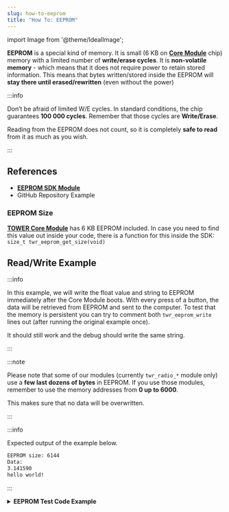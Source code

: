 ```yaml
---
slug: how-to-eeprom
title: "How To: EEPROM"
---
```

import Image from '@theme/IdealImage';

**EEPROM** is a special kind of memory. It is small (6 KB on [**Core Module**](../../hardware-modules/about-core-module.md) chip) memory with a limited number of **write/erase cycles**. It is **non-volatile memory** - which means that it does not require power to retain stored information. This means that bytes written/stored inside the EEPROM will **stay there until erased/rewritten** (even without the power)

:::info

Don’t be afraid of limited W/E cycles. In standard conditions, the chip guarantees **100 000 cycles**. Remember that those cycles are **Write/Erase**.

Reading from the EEPROM does not count, so it is completely **safe to read** from it as much as you wish.

:::


## References
- [**EEPROM SDK Module**](https://sdk.hardwario.com/group__twr__eeprom.html)
- GitHub Repository Example

### EEPROM Size
[**TOWER Core Module**](../../hardware-modules/about-core-module.md) has 6 KB EEPROM included. In case you need to find this value out inside your code, there is a function for this inside the SDK: `size_t twr_eeprom_get_size(void)`

## Read/Write Example

:::info

  In this example, we will write the float value and string to EEPROM immediately after the Core Module boots. With every press of a button, the data will be retrieved from EEPROM and sent to the computer. To test that the memory is persistent you can try to comment both `twr_eeprom_write` lines out (after running the original example once).

  It should still work and the debug should write the same string.

:::

:::note

Please note that some of our modules (currently `twr_radio_*` module only) use a **few last dozens of bytes** in EEPROM. If you use those modules, remember to use the memory addresses from **0 up to 6000**.

This makes sure that no data will be overwritten.

:::

:::info

Expected output of the example below.

```bash showLineNumbers
EEPROM size: 6144
Data:
3.141590
hello world!
```

:::

<details><summary><b>EEPROM Test Code Example</b></summary>
<p>




  ```c showLineNumbers
  #include <application.h>

  twr_button_t button;

  void button_event_handler(twr_button_t *self, twr_button_event_t event, void *event_param)
  {
      (void) self;
      (void) event_param;

      if (event == TWR_BUTTON_EVENT_PRESS)
      {
          size_t eeprom = twr_eeprom_get_size();
          char readEeprom[13];
          float readFloat;

          twr_eeprom_read(0, &readFloat, 4);
          twr_eeprom_read(4, readEeprom, 12);
          readEeprom[12] = '\0';

          twr_log_debug("EEPROM size: %d\r\nData:\r\n%f\r\n%s", eeprom, readFloat, readEeprom);
      }
  }

  void application_init(void)
  {
      twr_log_init(TWR_LOG_LEVEL_DEBUG, TWR_LOG_TIMESTAMP_ABS);

      float toWriteFloat = 3.14159;
      char toWrite[] = "hello world!";
      twr_eeprom_write(0, &toWriteFloat, sizeof(toWriteFloat));
      twr_eeprom_write(sizeof(toWriteFloat), toWrite, sizeof(toWrite));

      // Initialize button
      twr_button_init(&button, TWR_GPIO_BUTTON, TWR_GPIO_PULL_DOWN, false);
      twr_button_set_event_handler(&button, button_event_handler, NULL);
  }
  ```

</p>
</details>
